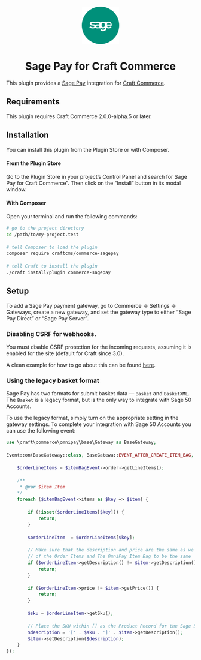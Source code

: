 <p align="center"><img src="./src/icon.svg" width="100" height="100" alt="Sage Pay for Craft Commerce icon"></p>

<h1 align="center">Sage Pay for Craft Commerce</h1>

This plugin provides a [Sage Pay](https://www.sagepay.co.uk/) integration for [Craft Commerce](https://craftcms.com/commerce).

## Requirements

This plugin requires Craft Commerce 2.0.0-alpha.5 or later.

## Installation

You can install this plugin from the Plugin Store or with Composer.

#### From the Plugin Store

Go to the Plugin Store in your project’s Control Panel and search for Sage Pay for Craft Commerce”. Then click on the “Install” button in its modal window.

#### With Composer

Open your terminal and run the following commands:

```bash
# go to the project directory
cd /path/to/my-project.test

# tell Composer to load the plugin
composer require craftcms/commerce-sagepay

# tell Craft to install the plugin
./craft install/plugin commerce-sagepay
```

## Setup

To add a Sage Pay payment gateway, go to Commerce → Settings → Gateways, create a new gateway, and set the gateway type to either “Sage Pay Direct” or “Sage Pay Server”.

### Disabling CSRF for webhooks.

You must disable CSRF protection for the incoming requests, assuming it is enabled for the site (default for Craft since 3.0).

A clean example for how to go about this can be found [here](https://craftcms.stackexchange.com/a/20301/258).

### Using the legacy basket format

Sage Pay has two formats for submit basket data — `Basket` and `BasketXML`. The `Basket` is a legacy format, but is the only way to integrate with Sage 50 Accounts.

To use the legacy format, simply turn on the appropriate setting in the gateway settings. To complete your integration with Sage 50 Accounts you can use the following event:

```php
use \craft\commerce\omnipay\base\Gateway as BaseGateway;

Event::on(BaseGateway::class, BaseGatewa::EVENT_AFTER_CREATE_ITEM_BAG, function(ItemBagEvent $itemBagEvent) {
    
    $orderLineItems = $itemBagEvent->order->getLineItems();

    /**
     * @var $item Item
    */
    foreach ($itemBagEvent->items as $key => $item) {

        if (!isset($orderLineItems[$key])) {
            return;
        }

        $orderLineItem  = $orderLineItems[$key];

        // Make sure that the description and price are the same as we are relying upon the order
        // of the Order Items and The OmniPay Item Bag to be the same
        if ($orderLineItem->getDescription() != $item->getDescription()) {
            return;
        }

        if ($orderLineItem->price != $item->getPrice()) {
            return;
        }

        $sku = $orderLineItem->getSku();

        // Place the SKU within [] as the Product Record for the Sage 50 Accounts Integration
        $description = '[' . $sku . ']' . $item->getDescription();
        $item->setDescription($description);
    }
});
```
